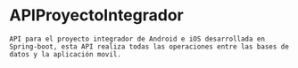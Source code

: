 # APIProyectoIntegrador
``
API para el proyecto integrador de Android e iOS desarrollada en Spring-boot, esta API realiza todas las operaciones entre las bases de datos y la aplicación movil.
``
